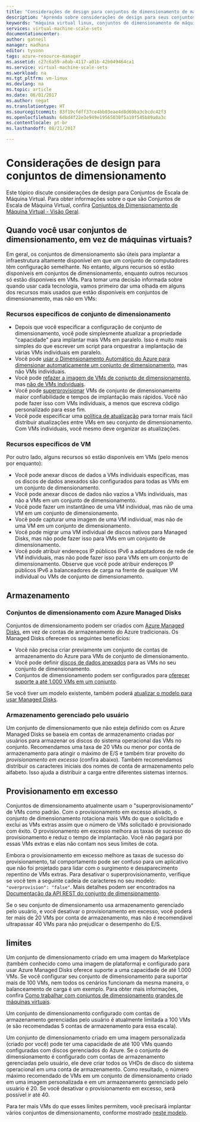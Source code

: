```yaml
---
title: "Considerações de design para conjuntos de dimensionamento de máquinas virtuais do Azure | Microsoft Docs"
description: "Aprenda sobre considerações de design para seus conjuntos de dimensionamento de máquinas virtuais do Azure"
keywords: "máquina virtual linux, conjuntos de dimensionamento de máquina virtual"
services: virtual-machine-scale-sets
documentationcenter: 
author: gatneil
manager: madhana
editor: tysonn
tags: azure-resource-manager
ms.assetid: c27c6a59-a0ab-4117-a01b-42b049464ca1
ms.service: virtual-machine-scale-sets
ms.workload: na
ms.tgt_pltfrm: vm-linux
ms.devlang: na
ms.topic: article
ms.date: 06/01/2017
ms.author: negat
ms.translationtype: HT
ms.sourcegitcommit: 83f19cfdff37ce4bb03eae4d8d69ba3cbcdc42f3
ms.openlocfilehash: 6dbd4f22e3e949e19565030f5a10f545b89a0a3c
ms.contentlocale: pt-br
ms.lasthandoff: 08/21/2017

---
```

# <a name="design-considerations-for-scale-sets"></a>Considerações de design para conjuntos de dimensionamento
Este tópico discute considerações de design para Conjuntos de Escala de Máquina Virtual. Para obter informações sobre o que são Conjuntos de Escala de Máquina Virtual, confira [Conjuntos de Dimensionamento de Máquina Virtual - Visão Geral](virtual-machine-scale-sets-overview.md).

## <a name="when-to-use-scale-sets-instead-of-virtual-machines"></a>Quando você usar conjuntos de dimensionamento, em vez de máquinas virtuais?
Em geral, os conjuntos de dimensionamento são úteis para implantar a infraestrutura altamente disponível em que um conjunto de computadores têm configuração semelhante. No entanto, alguns recursos só estão disponíveis em conjuntos de dimensionamento, enquanto outros recursos só estão disponíveis em VMs. Para tomar uma decisão informada sobre quando usar cada tecnologia, vamos primeiro dar uma olhada em alguns dos recursos mais usados que estão disponíveis em conjuntos de dimensionamento, mas não em VMs:

### <a name="scale-set-specific-features"></a>Recursos específicos de conjunto de dimensionamento

- Depois que você especificar a configuração de conjunto de dimensionamento, você pode simplesmente atualizar a propriedade "capacidade" para implantar mais VMs em paralelo. Isso é muito mais simples do que escrever um script para orquestrar a implantação de várias VMs individuais em paralelo.
- Você pode [usar o Dimensionamento Automático do Azure para dimensionar automaticamente um conjunto de dimensionamento](./virtual-machine-scale-sets-autoscale-overview.md), mas não VMs individuais.
- Você pode [refazer a imagem de VMs de conjunto de dimensionamento](https://docs.microsoft.com/rest/api/virtualmachinescalesets/manage-a-vm), mas [não de VMs individuais](https://docs.microsoft.com/rest/api/compute/virtualmachines).
- Você pode [superprovisionar](./virtual-machine-scale-sets-design-overview.md) VMs de conjunto de dimensionamento maior confiabilidade e tempos de implantação mais rápidos. Você não pode fazer isso com VMs individuais, a menos que escreva código personalizado para esse fim.
- Você pode especificar uma [política de atualização](./virtual-machine-scale-sets-upgrade-scale-set.md) para tornar mais fácil distribuir atualizações entre VMs em seu conjunto de dimensionamento. Com VMs individuais, você mesmo deve organizar as atualizações.

### <a name="vm-specific-features"></a>Recursos específicos de VM

Por outro lado, alguns recursos só estão disponíveis em VMs (pelo menos por enquanto):

- Você pode anexar discos de dados a VMs individuais específicas, mas os discos de dados anexados são configurados para todas as VMs em um conjunto de dimensionamento.
- Você pode anexar discos de dados não vazios a VMs individuais, mas não a VMs em um conjunto de dimensionamento.
- Você pode fazer um instantâneo de uma VM individual, mas não de uma VM em um conjunto de dimensionamento.
- Você pode capturar uma imagem de uma VM individual, mas não de uma VM em um conjunto de dimensionamento.
- Você pode migrar uma VM individual de discos nativos para Managed Disks, mas não pode fazer isso para VMs em um conjunto de dimensionamento.
- Você pode atribuir endereços IP públicos IPv6 a adaptadores de rede de VM individuais, mas não pode fazer isso para VMs em um conjunto de dimensionamento. Observe que você pode atribuir endereços IP públicos IPv6 a balanceadores de carga na frente de qualquer VM individual ou VMs de conjunto de dimensionamento.

## <a name="storage"></a>Armazenamento

### <a name="scale-sets-with-azure-managed-disks"></a>Conjuntos de dimensionamento com Azure Managed Disks
Conjuntos de dimensionamento podem ser criados com [Azure Managed Disks](../virtual-machines/windows/managed-disks-overview.md), em vez de contas de armazenamento do Azure tradicionais. Os Managed Disks oferecem os seguintes benefícios:
- Você não precisa criar previamente um conjunto de contas de armazenamento do Azure para VMs de conjunto de dimensionamento.
- Você pode definir [discos de dados anexados](virtual-machine-scale-sets-attached-disks.md) para as VMs no seu conjunto de dimensionamento.
- Conjuntos de dimensionamento podem ser configurados para [oferecer suporte a até 1.000 VMs em um conjunto](virtual-machine-scale-sets-placement-groups.md). 

Se você tiver um modelo existente, também poderá [atualizar o modelo para usar Managed Disks](virtual-machine-scale-sets-convert-template-to-md.md).

### <a name="user-managed-storage"></a>Armazenamento gerenciado pelo usuário
Um conjunto de dimensionamento que não esteja definido com os Azure Managed Disks se baseia em contas de armazenamento criadas por usuários para armazenar os discos do sistema operacional das VMs no conjunto. Recomendamos uma taxa de 20 VMs ou menor por conta de armazenamento para atingir o máximo de E/S e também tirar proveito do _provisionamento em excesso_ (confira abaixo). Também recomendamos distribuir os caracteres iniciais dos nomes de conta de armazenamento pelo alfabeto. Isso ajuda a distribuir a carga entre diferentes sistemas internos. 


## <a name="overprovisioning"></a>Provisionamento em excesso
Conjuntos de dimensionamento atualmente usam o "superprovisionamento" de VMs como padrão. Com o provisionamento em excesso ativado, o conjunto de dimensionamento rotaciona mais VMs do que o solicitado e exclui as VMs extras assim que o número de VMs solicitado é provisionado com êxito. O provisionamento em excesso melhora as taxas de sucesso do provisionamento e reduz o tempo de implantação. Você não pagará por essas VMs extras e elas não contam nos seus limites de cota.

Embora o provisionamento em excesso melhore as taxas de sucesso do provisionamento, tal comportamento pode ser confuso para um aplicativo que não foi projetado para lidar com o surgimento e desaparecimento repentino de VMs extras. Para desativar o superprovisionamento, verifique se você tem a seguinte cadeia de caracteres no seu modelo: `"overprovision": "false"`. Mais detalhes podem ser encontrados na [Documentação da API REST do conjunto de dimensionamento](/rest/api/virtualmachinescalesets/create-or-update-a-set).

Se o seu conjunto de dimensionamento usa armazenamento gerenciado pelo usuário, e você desativar o provisionamento em excesso, você poderá ter mais de 20 VMs por conta de armazenamento, mas não é recomendável ultrapassar 40 VMs para não prejudicar o desempenho do E/S. 

## <a name="limits"></a>limites
Um conjunto de dimensionamento criado em uma imagem do Marketplace (também conhecido como uma imagem de plataforma) e configurado para usar Azure Managed Disks oferece suporte a uma capacidade de até 1.000 VMs. Se você configurar seu conjunto de dimensionamento para suportar mais de 100 VMs, nem todos os cenários funcionam da mesma maneira, o balanceamento de carga é um exemplo. Para obter mais informações, confira [Como trabalhar com conjuntos de dimensionamento grandes de máquinas virtuais](virtual-machine-scale-sets-placement-groups.md). 

Um conjunto de dimensionamento configurado com contas de armazenamento gerenciadas pelo usuário é atualmente limitada a 100 VMs (e são recomendadas 5 contas de armazenamento para essa escala).

Um conjunto de dimensionamento criado em uma imagem personalizada (criado por você) pode ter uma capacidade de até 100 VMs quando configuradas com discos gerenciados do Azure. Se o conjunto de dimensionamento é configurado com contas de armazenamento gerenciadas pelo usuário, ele deve criar todos os VHDs de disco do sistema operacional em uma conta de armazenamento. Como resultado, o número máximo recomendado de VMs em um conjunto de dimensionamento criado em uma imagem personalizada e em um armazenamento gerenciado pelo usuário é 20. Se você desativar o provisionamento em excesso, será possível ir até 40.

Para ter mais VMs do que esses limites permitem, você precisará implantar vários conjuntos de dimensionamento, conforme mostrado [neste modelo](https://github.com/Azure/azure-quickstart-templates/tree/master/301-custom-images-at-scale).


